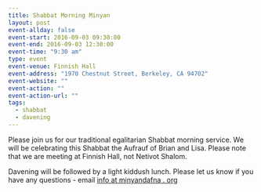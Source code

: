 ```yaml
---
title: Shabbat Morning Minyan
layout: post
event-allday: false
event-start: 2016-09-03 09:30:00
event-end: 2016-09-03 12:30:00
event-time: "9:30 am"
type: event
event-venue: Finnish Hall
event-address: "1970 Chestnut Street, Berkeley, CA 94702"
event-website: ""
event-action: ""
event-action-url: ""
tags:
  - shabbat
  - davening
---
```


Please join us for our traditional egalitarian Shabbat morning service. We will be celebrating this Shabbat the Aufrauf of Brian and Lisa. Please note that we are meeting at Finnish Hall, not Netivot Shalom.

Davening will be followed by a light kiddush lunch. Please let us know if you have any questions - email [info at minyandafna . org](mailto:info@minyandafna.org)